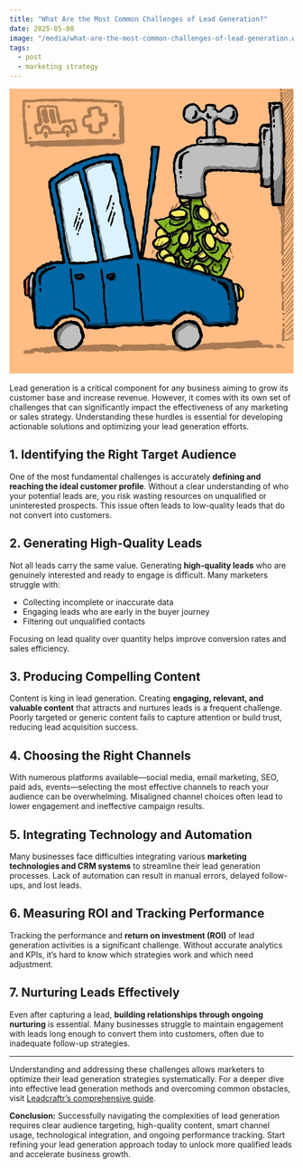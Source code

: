 ```yaml
---
title: "What Are the Most Common Challenges of Lead Generation?"
date: 2025-05-08
image: "/media/what-are-the-most-common-challenges-of-lead-generation.webp"
tags:
  - post
  - marketing strategy
---
```


![What Are the Most Common Challenges of Lead Generation?](/media/what-are-the-most-common-challenges-of-lead-generation.webp)

Lead generation is a critical component for any business aiming to grow its customer base and increase revenue. However, it comes with its own set of challenges that can significantly impact the effectiveness of any marketing or sales strategy. Understanding these hurdles is essential for developing actionable solutions and optimizing your lead generation efforts.

## 1. Identifying the Right Target Audience

One of the most fundamental challenges is accurately **defining and reaching the ideal customer profile**. Without a clear understanding of who your potential leads are, you risk wasting resources on unqualified or uninterested prospects. This issue often leads to low-quality leads that do not convert into customers.

## 2. Generating High-Quality Leads

Not all leads carry the same value. Generating **high-quality leads** who are genuinely interested and ready to engage is difficult. Many marketers struggle with:

- Collecting incomplete or inaccurate data
- Engaging leads who are early in the buyer journey
- Filtering out unqualified contacts

Focusing on lead quality over quantity helps improve conversion rates and sales efficiency.

## 3. Producing Compelling Content

Content is king in lead generation. Creating **engaging, relevant, and valuable content** that attracts and nurtures leads is a frequent challenge. Poorly targeted or generic content fails to capture attention or build trust, reducing lead acquisition success.

## 4. Choosing the Right Channels

With numerous platforms available—social media, email marketing, SEO, paid ads, events—selecting the most effective channels to reach your audience can be overwhelming. Misaligned channel choices often lead to lower engagement and ineffective campaign results.

## 5. Integrating Technology and Automation

Many businesses face difficulties integrating various **marketing technologies and CRM systems** to streamline their lead generation processes. Lack of automation can result in manual errors, delayed follow-ups, and lost leads.

## 6. Measuring ROI and Tracking Performance

Tracking the performance and **return on investment (ROI)** of lead generation activities is a significant challenge. Without accurate analytics and KPIs, it’s hard to know which strategies work and which need adjustment.

## 7. Nurturing Leads Effectively

Even after capturing a lead, **building relationships through ongoing nurturing** is essential. Many businesses struggle to maintain engagement with leads long enough to convert them into customers, often due to inadequate follow-up strategies.

---

Understanding and addressing these challenges allows marketers to optimize their lead generation strategies systematically. For a deeper dive into effective lead generation methods and overcoming common obstacles, visit [Leadcraftr’s comprehensive guide](https://leadcraftr.com/posts/lead-generation/).

**Conclusion:** Successfully navigating the complexities of lead generation requires clear audience targeting, high-quality content, smart channel usage, technological integration, and ongoing performance tracking. Start refining your lead generation approach today to unlock more qualified leads and accelerate business growth.
